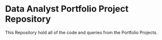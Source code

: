 # Data Analyst Portfolio Project Repository

This Repository hold all of the code and queries from the Portfolio Projects.
